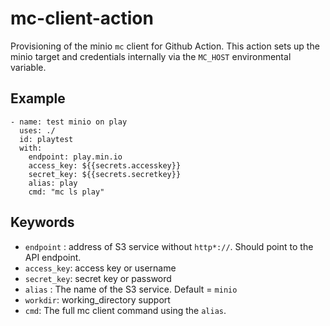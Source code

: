 # mc-client-action
Provisioning of the minio `mc` client for Github Action.
This action sets up the minio target and credentials internally via the `MC_HOST` environmental variable.

## Example
```
- name: test minio on play
  uses: ./
  id: playtest
  with:
    endpoint: play.min.io
    access_key: ${{secrets.accesskey}}
    secret_key: ${{secrets.secretkey}}
    alias: play
    cmd: "mc ls play"
```

## Keywords

* `endpoint` : address of S3 service without `http*://`. Should point to the API endpoint.
* `access_key`: access key or username
* `secret_key`: secret key or password
* `alias` : The name of the S3 service. Default = `minio`
* `workdir`: working_directory support
* `cmd`: The full mc client command using the `alias`.
